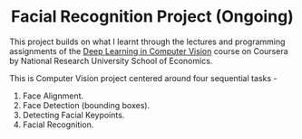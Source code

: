 <h1 align= "center"> Facial Recognition Project (Ongoing) </h1>


This project builds on what I learnt through the lectures and programming assignments of the [Deep Learning in Computer Vision](https://www.coursera.org/learn/deep-learning-in-computer-vision) course on Coursera by National Research University School of Economics.

This is Computer Vision project centered around four sequential tasks - 

  1. Face Alignment.
  2. Face Detection (bounding boxes).
  3. Detecting Facial Keypoints.
  4. Facial Recognition.
